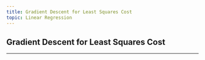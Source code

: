 ```yaml
---
title: Gradient Descent for Least Squares Cost
topic: Linear Regression
---
```


## Gradient Descent for Least Squares Cost

---